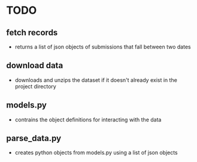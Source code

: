 # TODO

## fetch records
- returns a list of json objects of submissions that fall between two dates

## download data
- downloads and unzips the dataset if it doesn't already exist in the project directory

## models.py
- contrains the object definitions for interacting with the data 

## parse_data.py
- creates python objects from models.py using a list of json objects
